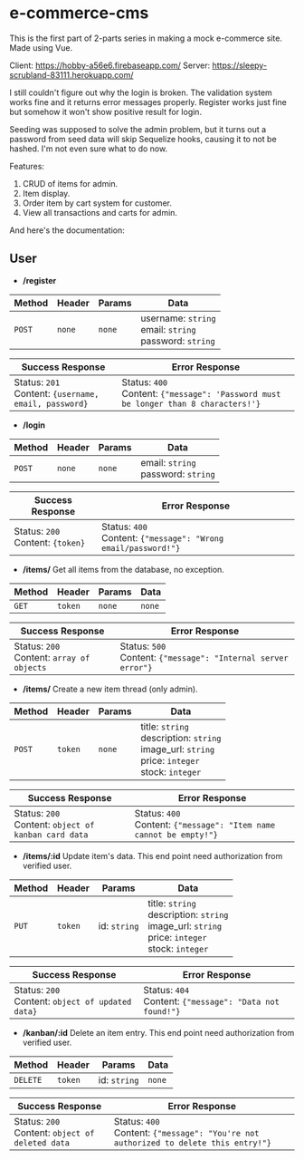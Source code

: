 # e-commerce-cms


This is the first part of 2-parts series in making a mock e-commerce site. Made using Vue.

Client: https://hobby-a56e6.firebaseapp.com/
Server: https://sleepy-scrubland-83111.herokuapp.com/

I still couldn't figure out why the login is broken. The validation system works fine and it returns error messages properly. Register works just fine but somehow it won't show positive result for login.

Seeding was supposed to solve the admin problem, but it turns out a password from seed data will skip Sequelize hooks, causing it to not be hashed. I'm not even sure what to do now.

Features:

1. CRUD of items for admin.
2. Item display.
3. Order item by cart system for customer.
4. View all transactions and carts for admin.

 And here's the documentation:

## User

- **/register**

| Method | Header | Params | Data                                                      |
| ------ | ------ | ------ | --------------------------------------------------------- |
| `POST` | `none` | `none` | username: `string`<br>email: `string` <br> password: `string` |

| Success Response                                           | Error Response                                               |
| ---------------------------------------------------------- | ------------------------------------------------------------ |
| Status: `201` <br> Content: `{username, email, password}` | Status: `400` <br> Content: `{"message": 'Password must be longer than 8 characters!'}` |


- **/login**

| Method | Header | Params | Data                                    |
| ------ | ------ | ------ | --------------------------------------- |
| `POST` | `none` | `none` | email: `string` <br> password: `string` |

| Success Response                      | Error Response                                               |
| ------------------------------------- | ------------------------------------------------------------ |
| Status: `200` <br> Content: `{token}` | Status: `400` <br> Content: `{"message": "Wrong email/password!"}` |



- **/items/**
  Get all items from the database, no exception.

| Method | Header  | Params | Data   |
| ------ | ------- | ------ | ------ |
| `GET`  | `token` | `none` | `none` |

| Success Response                               | Error Response                                               |
| ---------------------------------------------- | ------------------------------------------------------------ |
| Status: `200` <br> Content: `array of objects` | Status: `500` <br> Content: `{"message": "Internal server error"}` |

- **/items/**
  Create a new item thread (only admin).

| Method | Header | Params | Data                                    |
| ------ | ------ | ------ | --------------------------------------- |
| `POST` | `token` | `none` | title: `string` <br> description: `string` <br> image_url: `string` <br> price: `integer` <br> stock: `integer` |

| Success Response                             | Error Response                                               |
| -------------------------------------------- | ------------------------------------------------------------ |
| Status: `200` <br> Content: `object of kanban card data` | Status: `400` <br> Content: `{"message": "Item name cannot be empty!"}` |

- **/items/:id**
  Update item's data.  This end point need authorization from verified user.

| Method | Header  | Params       | Data   |
| ------ | ------- | ------------ | ------ |
| `PUT`  | `token` | id: `string` | title: `string` <br> description: `string` <br> image_url: `string` <br> price: `integer` <br> stock: `integer` |

| Success Response                                      | Error Response                                     |
| ----------------------------------------------------- | -------------------------------------------------- |
| Status: `200` <br> Content: `object of updated data}` | Status: `404` <br> Content: `{"message": "Data not found!"}` |


- **/kanban/:id**
  Delete an item entry. This end point need authorization from verified user.

| Method   | Header  | Params       | Data   |
| -------- | ------- | ------------ | ------ |
| `DELETE` | `token` | id: `string` | `none` |

| Success Response                                     | Error Response                                     |
| ---------------------------------------------------- | -------------------------------------------------- |
| Status: `200` <br> Content: `object of deleted data` | Status: `400` <br> Content: `{"message": "You're not authorized to delete this entry!"}` |
